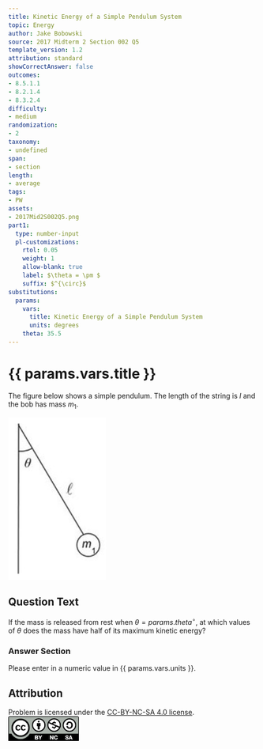 ```yaml
---
title: Kinetic Energy of a Simple Pendulum System
topic: Energy
author: Jake Bobowski
source: 2017 Midterm 2 Section 002 Q5
template_version: 1.2
attribution: standard
showCorrectAnswer: false
outcomes:
- 8.5.1.1
- 8.2.1.4
- 8.3.2.4
difficulty:
- medium
randomization:
- 2
taxonomy:
- undefined
span:
- section
length:
- average
tags:
- PW
assets:
- 2017Mid2S002Q5.png
part1:
  type: number-input
  pl-customizations:
    rtol: 0.05
    weight: 1
    allow-blank: true
    label: $\theta = \pm $
    suffix: $^{\circ}$
substitutions:
  params:
    vars:
      title: Kinetic Energy of a Simple Pendulum System
      units: degrees
    theta: 35.5
---
```

# {{ params.vars.title }}
The figure below shows a simple pendulum. The length of the string is $l$ and the bob has mass $m_1$.

<img src="2017Mid2S002Q5.png" alt="Figure of a pendulum. The angle between the displaced string of the pendulum and the vertical axis is theta." >

## Question Text

If the mass is released from rest when $\theta = {{ params.theta }}^{\circ}$, at which values of $\theta$ does the mass have half of its maximum kinetic energy?

### Answer Section

Please enter in a numeric value in {{ params.vars.units }}.

## Attribution

Problem is licensed under the [CC-BY-NC-SA 4.0 license](https://creativecommons.org/licenses/by-nc-sa/4.0/).<br> ![The Creative Commons 4.0 license requiring attribution-BY, non-commercial-NC, and share-alike-SA license.](https://raw.githubusercontent.com/firasm/bits/master/by-nc-sa.png)